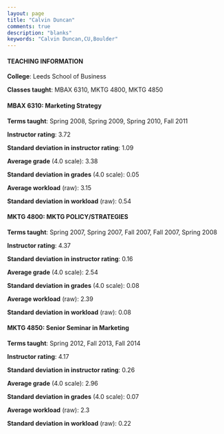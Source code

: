 ```yaml
---
layout: page
title: "Calvin Duncan" 
comments: true
description: "blanks"
keywords: "Calvin Duncan,CU,Boulder"
---
```

<head>
<script src="https://ajax.googleapis.com/ajax/libs/jquery/2.1.3/jquery.min.js"></script>
<script src="https://dl.dropboxusercontent.com/s/pc42nxpaw1ea4o9/highcharts.js?dl=0"></script>
<!-- <script src="../assets/js/highcharts.js"></script> -->
<style type="text/css">@font-face {
	font-family: "Bebas Neue";
	src: url(https://www.filehosting.org/file/details/544349/BebasNeue Regular.otf) format("opentype");
	}
	h1.Bebas { 
		font-family: "Bebas Neue", Verdana, Tahoma;
	}
</style>
</head>
	   
#### TEACHING INFORMATION

**College**: Leeds School of Business

**Classes taught**: MBAX 6310, MKTG 4800, MKTG 4850

#### MBAX 6310: Marketing Strategy

**Terms taught**: Spring 2008, Spring 2009, Spring 2010, Fall 2011

**Instructor rating**: 3.72

**Standard deviation in instructor rating**: 1.09

**Average grade** (4.0 scale): 3.38

**Standard deviation in grades** (4.0 scale): 0.05

**Average workload** (raw): 3.15

**Standard deviation in workload** (raw): 0.54

#### MKTG 4800: MKTG POLICY/STRATEGIES

**Terms taught**: Spring 2007, Spring 2007, Fall 2007, Fall 2007, Spring 2008

**Instructor rating**: 4.37

**Standard deviation in instructor rating**: 0.16

**Average grade** (4.0 scale): 2.54

**Standard deviation in grades** (4.0 scale): 0.08

**Average workload** (raw): 2.39

**Standard deviation in workload** (raw): 0.08

#### MKTG 4850: Senior Seminar in Marketing

**Terms taught**: Spring 2012, Fall 2013, Fall 2014

**Instructor rating**: 4.17

**Standard deviation in instructor rating**: 0.26

**Average grade** (4.0 scale): 2.96

**Standard deviation in grades** (4.0 scale): 0.07

**Average workload** (raw): 2.3

**Standard deviation in workload** (raw): 0.22


